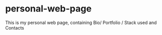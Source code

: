 # personal-web-page
This is my personal web page, containing Bio/ Portfolio / Stack used and Contacts

